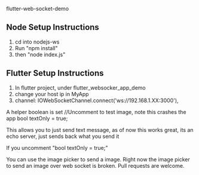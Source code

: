 flutter-web-socket-demo

## Node Setup Instructions

1. cd into nodejs-ws
2. Run "npm install"
3. then "node index.js"

## Flutter Setup Instructions
1. In flutter project, under flutter_websocker_app_demo
2. change your host ip in MyApp
3. channel: IOWebSocketChannel.connect('ws://192.168.1.XX:3000'),

A helper boolean is set 
 //Uncomment to test image, note this crashes the app
  bool textOnly = true;

This allows you to just send text message, as of now this works great, its an echo server, just sends back what you send it

If you uncomment "bool textOnly = true;"

You can use the image picker to send a image. Right now the image picker to send an image over web socket is broken. Pull requests are welcome. 
